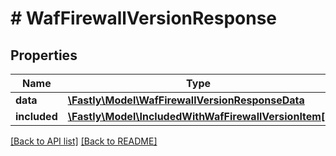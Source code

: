 # # WafFirewallVersionResponse

## Properties

Name | Type | Description | Notes
------------ | ------------- | ------------- | -------------
**data** | [**\Fastly\Model\WafFirewallVersionResponseData**](WafFirewallVersionResponseData.md) |  | [optional] 
**included** | [**\Fastly\Model\IncludedWithWafFirewallVersionItem[]**](IncludedWithWafFirewallVersionItem.md) |  | [optional] 


[[Back to API list]](../../README.md#endpoints) [[Back to README]](../../README.md)
